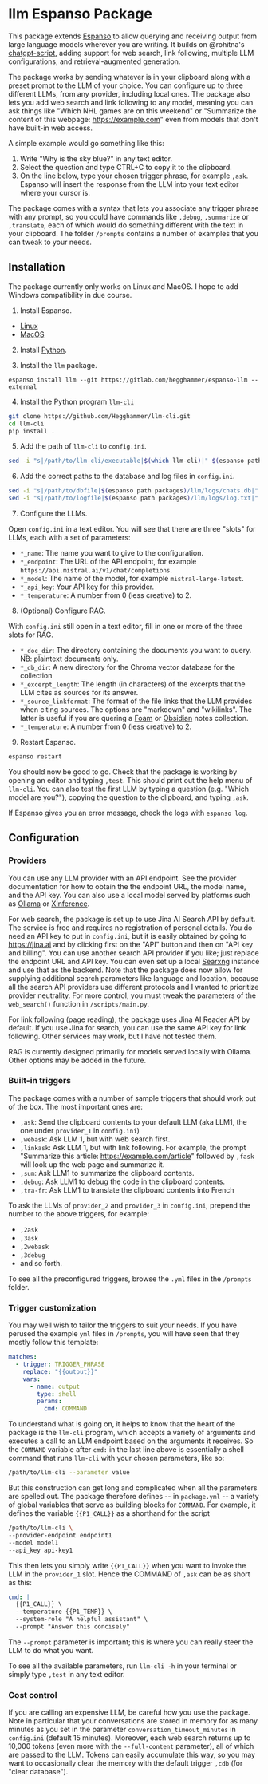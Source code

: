 # llm Espanso Package

This package extends [Espanso](https://espanso.org) to allow querying and receiving output from large language models wherever you are writing. It builds on @rohitna's [chatgpt-script](https://github.com/rohitna/chatgpt-script), adding support for web search, link following, multiple LLM configurations, and retrieval-augmented generation.

The package works by sending whatever is in your clipboard along with a preset prompt to the LLM of your choice. You can configure up to three different LLMs, from any provider, including local ones. The package also lets you add web search and link following to any model, meaning you can ask things like "Which NHL games are on this weekend" or "Summarize the content of this webpage: https://example.com" even from models that don't have built-in web access. 

A simple example would go something like this:

1. Write "Why is the sky blue?" in any text editor.
2. Select the question and type CTRL+C to copy it to the clipboard.
3. On the line below, type your chosen trigger phrase, for example `,ask`. Espanso will insert the response from the LLM into your text editor where your cursor is. 

The package comes with a syntax that lets you associate any trigger phrase with any prompt, so you could have commands like `,debug`, `,summarize` or `,translate`, each of which would do something different with the text in your clipboard. The folder `/prompts` contains a number of examples that you can tweak to your needs. 

## Installation

The package currently only works on Linux and MacOS. I hope to add Windows compatibility in due course.

1. Install Espanso.

- [Linux](https://espanso.org/docs/install/linux/)
- [MacOS](https://espanso.org/docs/install/mac/)

2. Install [Python](https://realpython.com/installing-python/).

3. Install the `llm` package.

```
espanso install llm --git https://gitlab.com/hegghammer/espanso-llm --external
```

4. Install the Python program [`llm-cli`](https://github.com/Hegghammer/llm-cli)

```bash
git clone https://github.com/Hegghammer/llm-cli.git
cd llm-cli
pip install .
```

5. Add the path of `llm-cli` to `config.ini`.

```bash
sed -i "s|/path/to/llm-cli/executable|$(which llm-cli)|" $(espanso path packages)/llm/config.ini
```

6. Add the correct paths to the database and log files in `config.ini`.

```bash
sed -i "s|/path/to/dbfile|$(espanso path packages)/llm/logs/chats.db|" $(espanso path packages)/llm/config.ini
sed -i "s|/path/to/logfile|$(espanso path packages)/llm/logs/log.txt|" $(espanso path packages)/llm/config.ini
```

7. Configure the LLMs.

Open `config.ini` in a text editor. You will see that there are three "slots" for LLMs, each with a set of parameters:

- `*_name`: The name you want to give to the configuration. 
- `*_endpoint`: The URL of the API endpoint, for example `https://api.mistral.ai/v1/chat/completions`.
- `*_model`: The name of the model, for example `mistral-large-latest`.
- `*_api_key`: Your API key for this provider.
- `*_temperature`: A number from 0 (less creative) to 2. 

8. (Optional) Configure RAG.

With `config.ini` still open in a text editor, fill in one or more of the three slots for RAG. 

- `*_doc_dir`: The directory containing the documents you want to query. NB: plaintext documents only.
- `*_db_dir`: A new directory for the Chroma vector database for the collection 
- `*_excerpt_length`: The length (in characters) of the excerpts that the LLM cites as sources for its answer.
- `*_source_linkformat`: The format of the file links that the LLM provides when citing sources. The options are "markdown" and "wikilinks". The latter is useful if you are quering a [Foam](https://foambubble.github.io/foam/) or [Obsidian](https://obsidian.md) notes collection.
- `*_temperature`: A number from 0 (less creative) to 2.

9.  Restart Espanso.

```bash
espanso restart
```

You should now be good to go. Check that the package is working by opening an editor and typing `,test`. This should print out the help menu of `llm-cli`. You can also test the first LLM by typing a question (e.g. "Which model are you?"), copying the question to the clipboard, and typing `,ask`.

If Espanso gives you an error message, check the logs with `espanso log`.

## Configuration

### Providers

You can use any LLM provider with an API endpoint. See the provider documentation for how to obtain the the endpoint URL, the model name, and the API key. You can also use a local model served by platforms such as [Ollama](https://ollama.com) or [XInference](https://inference.readthedocs.io/en/latest/). 

For web search, the package is set up to use Jina AI Search API by default. The service is free and requires no registration of personal details. You do need an API key to put in `config.ini`, but it is easily obtained by going to https://jina.ai and by clicking first on the "API" button and then on "API key and billing". You can use another search API provider if you like; just replace the endpoint URL and API key. You can even set up a local [Searxng](https://docs.searxng.org) instance and use that as the backend. Note that the package does now allow for supplying additional search parameters like language and location, because all the search API providers use different protocols and I wanted to prioritize provider neutrality. For more control, you must tweak the parameters of the `web_search()` function in `/scripts/main.py`.

For link following (page reading), the package uses Jina AI Reader API by default. If you use Jina for search, you can use the same API key for link following. Other services may work, but I have not tested them.

RAG is currently designed primarily for models served locally with Ollama. Other options may be added in the future.

### Built-in triggers

The package comes with a number of sample triggers that should work out of the box. The most important ones are:

- `,ask`: Send the clipboard contents to your default LLM (aka LLM1, the one under `provider_1` in `config.ini`)
- `,webask`: Ask LLM 1, but with web search first.
- `,linkask`: Ask LLM 1, but with link following. For example, the prompt "Summarize this article: https://example.com/article" followed by `,fask` will look up the web page and summarize it.
- `,sum`: Ask LLM1 to summarize the clipboard contents. 
- `,debug`: Ask LLM1 to debug the code in the clipboard contents. 
- `,tra-fr`: Ask LLM1 to translate the clipboard contents into French

To ask the LLMs of `provider_2` and `provider_3` in `config.ini`, prepend the number to the above triggers, for example:
- `,2ask`
- `,3ask`
- `,2webask`
- `,3debug`
- and so forth.

To see all the preconfigured triggers, browse the `.yml` files in the `/prompts` folder.

### Trigger customization

You may well wish to tailor the triggers to suit your needs. If you have perused the example `yml` files in `/prompts`, you will have seen that they mostly follow this template:

```yaml
matches:
  - trigger: TRIGGER_PHRASE
    replace: "{{output}}"
    vars:
      - name: output
        type: shell
        params:
          cmd: COMMAND
```

To understand what is going on, it helps to know that the heart of the package is the `llm-cli` program, which accepts a variety of arguments and executes a call to an LLM endpoint based on the arguments it receives. So the `COMMAND` variable after `cmd:` in the last line above is essentially a shell command that runs `llm-cli` with your chosen parameters, like so:

```bash
/path/to/llm-cli --parameter value
```

But this construction can get long and complicated when all the parameters are spelled out. The package therefore defines -- in `package.yml` -- a variety of global variables that serve as building blocks for `COMMAND`. For example, it defines the variable `{{P1_CALL}}` as a shorthand for the script

```bash
/path/to/llm-cli \
--provider-endpoint endpoint1
--model model1
--api_key api-key1
```

This then lets you simply write `{{P1_CALL}}` when you want to invoke the LLM in the `provider_1` slot. Hence the COMMAND of `,ask` can be as short as this:

```yaml
cmd: |
  {{P1_CALL}} \
  --temperature {{P1_TEMP}} \
  --system-role "A helpful assistant" \
  --prompt "Answer this concisely"
```

The `--prompt` parameter is important; this is where you can really steer the LLM to do what you want. 

To see all the available parameters, run `llm-cli -h` in your terminal or simply type `,test` in any text editor.

### Cost control

If you are calling an expensive LLM, be careful how you use the package. Note in particular that your conversations are stored in memory for as many minutes as you set in the parameter `conversation_timeout_minutes` in `config.ini` (default 15 minutes). Moreover, each web search returns up to 10,000 tokens (even more with the `--full-content` parameter), all of which are passed to the LLM. Tokens can easily accumulate this way, so you may want to occasionally clear the memory with the default trigger `,cdb` (for "clear database").
